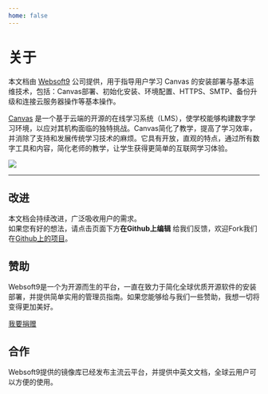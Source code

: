 ```yaml
---
home: false
---
```


# 关于

本文档由 [Websoft9](https://www.websoft9.com/) 公司提供，用于指导用户学习 Canvas 的安装部署与基本运维技术，包括：Canvas部署、初始化安装、环境配置、HTTPS、SMTP、备份升级和连接云服务器操作等基本操作。

[Canvas](https://www.instructure.com/canvas/) 是一个基于云端的开源的在线学习系统（LMS），使学校能够构建数字学习环境，以应对其机构面临的独特挑战。Canvas简化了教学，提高了学习效率，并消除了支持和发展传统学习技术的麻烦。它具有开放，直观的特点，通过所有数字工具和内容，简化老师的教学，让学生获得更简单的互联网学习体验。

![](https://libs.websoft9.com/Websoft9/DocsPicture/en/canvas-gui-websoft9.png)

---

## 改进

本文档会持续改进，广泛吸收用户的需求。  
如果您有好的想法，请点击页面下方**在Github上编辑** 给我们反馈，欢迎Fork我们在[Github上的项目](https://github.com/Websoft9/ansible-canvas)。

## 赞助

Websoft9是一个为开源而生的平台，一直在致力于简化全球优质开源软件的安装部署，并提供简单实用的管理员指南。如果您能够给与我们一些赞助，我想一切将变得更加美好。  

[我要捐赠](https://www.websoft9.com/aboutus/donate)

## 合作

Websoft9提供的镜像库已经发布主流云平台，并提供中英文文档，全球云用户可以方便的使用。  
